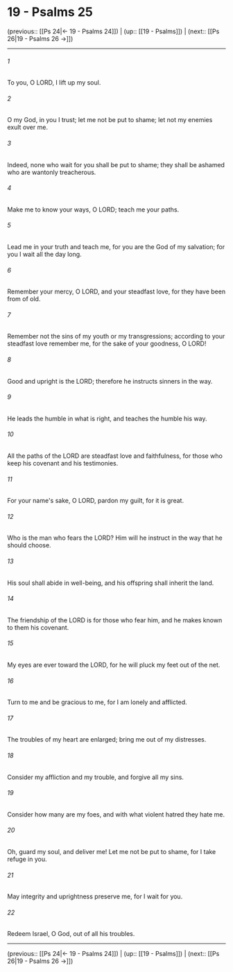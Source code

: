 # 19 - Psalms 25

(previous:: [[Ps 24|← 19 - Psalms 24]]) | (up:: [[19 - Psalms]]) | (next:: [[Ps 26|19 - Psalms 26 →]])

***


###### 1 
To you, O LORD, I lift up my soul. 

###### 2 
O my God, in you I trust; let me not be put to shame; let not my enemies exult over me. 

###### 3 
Indeed, none who wait for you shall be put to shame; they shall be ashamed who are wantonly treacherous. 

###### 4 
Make me to know your ways, O LORD; teach me your paths. 

###### 5 
Lead me in your truth and teach me, for you are the God of my salvation; for you I wait all the day long. 

###### 6 
Remember your mercy, O LORD, and your steadfast love, for they have been from of old. 

###### 7 
Remember not the sins of my youth or my transgressions; according to your steadfast love remember me, for the sake of your goodness, O LORD! 

###### 8 
Good and upright is the LORD; therefore he instructs sinners in the way. 

###### 9 
He leads the humble in what is right, and teaches the humble his way. 

###### 10 
All the paths of the LORD are steadfast love and faithfulness, for those who keep his covenant and his testimonies. 

###### 11 
For your name's sake, O LORD, pardon my guilt, for it is great. 

###### 12 
Who is the man who fears the LORD? Him will he instruct in the way that he should choose. 

###### 13 
His soul shall abide in well-being, and his offspring shall inherit the land. 

###### 14 
The friendship of the LORD is for those who fear him, and he makes known to them his covenant. 

###### 15 
My eyes are ever toward the LORD, for he will pluck my feet out of the net. 

###### 16 
Turn to me and be gracious to me, for I am lonely and afflicted. 

###### 17 
The troubles of my heart are enlarged; bring me out of my distresses. 

###### 18 
Consider my affliction and my trouble, and forgive all my sins. 

###### 19 
Consider how many are my foes, and with what violent hatred they hate me. 

###### 20 
Oh, guard my soul, and deliver me! Let me not be put to shame, for I take refuge in you. 

###### 21 
May integrity and uprightness preserve me, for I wait for you. 

###### 22 
Redeem Israel, O God, out of all his troubles.

***

(previous:: [[Ps 24|← 19 - Psalms 24]]) | (up:: [[19 - Psalms]]) | (next:: [[Ps 26|19 - Psalms 26 →]])
